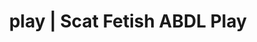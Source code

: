 ---
categories:
- Erotic Audiobooks
- Shibari
- Inclusive Desire
- Roleplay Fantasies
- Tattooed Beauties
image: /assets/images/1747714217952.jpg
layout: post
schema:
  description: Premium adult content featuring Scat Fetish, ABDL Play. High-quality
    artwork with sensual themes.
  keywords:
  - Femdom
  - ABDL Play
  - Latex Fetish
  - Spiritual Kink
  - E-Girl Erotica
  - AI Erotica
  - Scat Fetish
  name: 1747714217952 | Scat Fetish ABDL Play
  type: VisualArtwork
seo:
  description: Featured content with sensual Scat Fetish, ABDL Play. HD images available.
  keywords: Scat Fetish, ABDL Play
  og_image: /assets/images/1747714217952.jpg
  schema_type: VisualArtwork
tags:
- '#play'
- Scat Fetish
- ABDL Play
title: play | Scat Fetish ABDL Play
---